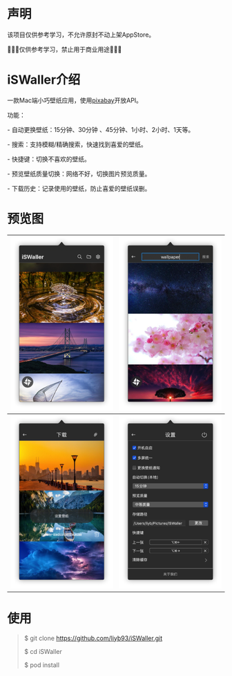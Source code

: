 # 声明

该项目仅供参考学习，不允许原封不动上架AppStore。

🚫🚫🚫仅供参考学习，禁止用于商业用途🚫🚫🚫

# iSWaller介绍

一款Mac端小巧壁纸应用，使用[pixabay](https://pixabay.com/)开放API。

功能：

\- 自动更换壁纸：15分钟、30分钟 、45分钟、1小时、2小时、1天等。

\- 搜索：支持模糊/精确搜索，快速找到喜爱的壁纸。

\- 快捷键：切换不喜欢的壁纸。

\- 预览壁纸质量切换：网络不好，切换图片预览质量。

\- 下载历史：记录使用的壁纸，防止喜爱的壁纸误删。

# 预览图

| ![1](https://raw.githubusercontent.com/liyb93/iSWaller/master/screenshot/1.png) | ![2](https://raw.githubusercontent.com/liyb93/iSWaller/master/screenshot/2.png) |
| ------------------------------------------------------------ | ------------------------------------------------------------ |
| ![3](https://raw.githubusercontent.com/liyb93/iSWaller/master/screenshot/3.png) | ![4](https://raw.githubusercontent.com/liyb93/iSWaller/master/screenshot/4.png) |

# 使用

> $ git clone https://github.com/liyb93/iSWaller.git
>
> $ cd iSWaller
>
> $ pod install

